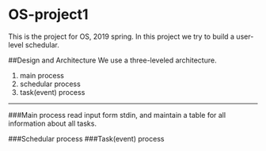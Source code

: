 # OS-project1

This is the project for OS, 2019 spring.
In this project we try to build a user-level schedular.

##Design and Architecture
We use a three-leveled architecture.
1. main process
2. schedular process
3. task(event) process
------------
###Main process
read input form stdin, and maintain a table for all information about all tasks.

###Schedular process
###Task(event) process
